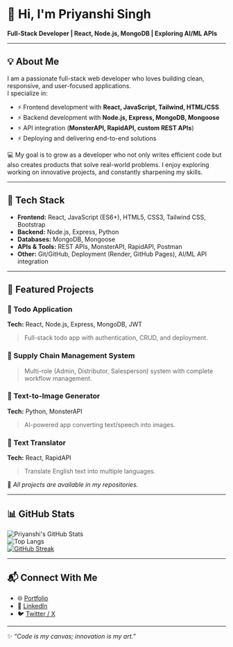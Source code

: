 # 👋 Hi, I'm Priyanshi Singh  

**Full-Stack Developer | React, Node.js, MongoDB | Exploring AI/ML APIs**  

---

## 💡 About Me  

I am a passionate full-stack web developer who loves building clean, responsive, and user-focused applications.  
I specialize in:  

- ⚡ Frontend development with **React, JavaScript, Tailwind, HTML/CSS**  
- ⚡ Backend development with **Node.js, Express, MongoDB, Mongoose**  
- ⚡ API integration (**MonsterAPI, RapidAPI, custom REST APIs**)  
- ⚡ Deploying and delivering end-to-end solutions  

💻 My goal is to grow as a developer who not only writes efficient code but also creates products that solve real-world problems. I enjoy exploring  working on innovative projects, and constantly sharpening my skills.  

---

## 🚀 Tech Stack  

- **Frontend:** React, JavaScript (ES6+), HTML5, CSS3, Tailwind CSS, Bootstrap  
- **Backend:** Node.js, Express, Python  
- **Databases:** MongoDB, Mongoose  
- **APIs & Tools:** REST APIs, MonsterAPI, RapidAPI, Postman  
- **Other:** Git/GitHub, Deployment (Render, GitHub Pages), AI/ML API integration  

---

## 🌟 Featured Projects  

### 🔹 Todo Application  
**Tech:** React, Node.js, Express, MongoDB, JWT  
> Full-stack todo app with authentication, CRUD, and deployment.  

### 🔹 Supply Chain Management System  
> Multi-role (Admin, Distributor, Salesperson) system with complete workflow management.  

### 🔹 Text-to-Image Generator  
**Tech:** Python, MonsterAPI  
> AI-powered app converting text/speech into images.  

### 🔹 Text Translator  
**Tech:** React, RapidAPI  
> Translate English text into multiple languages.  

🔗 *All projects are available in my repositories.*  

---

## 📊 GitHub Stats  

![Priyanshi's GitHub Stats](https://github-readme-stats.vercel.app/api?username=pikupika&show_icons=true&theme=radical)  
![Top Langs](https://github-readme-stats.vercel.app/api/top-langs/?username=pikupika&layout=compact&theme=radical)  
[![GitHub Streak](https://streak-stats.demolab.com?user=pikupika&theme=radical&border_radius=10)](https://git.io/streak-stats)  

---

## 📬 Connect With Me  

- 🌐 [Portfolio](https://pikupika.github.io/Priyanshi-Singh/)  
- 💼 [LinkedIn](https://www.linkedin.com/in/priyanshi-singh-27980a271/)  
- 🐦 [Twitter / X](https://x.com/Priyu42662521)  

---

✨ *“Code is my canvas; innovation is my art.”*  
